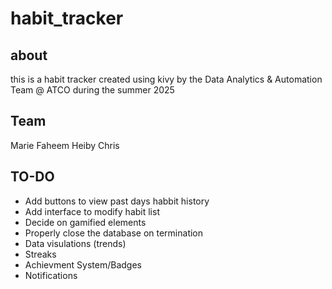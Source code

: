 # habit_tracker
## about
this is a habit tracker created using kivy by the Data Analytics & Automation Team @ ATCO during the summer 2025

## Team
Marie
Faheem
Heiby
Chris

## TO-DO
- Add buttons to view past days habbit history
- Add interface to modify habit list
- Decide on gamified elements
- Properly close the database on termination
- Data visulations (trends)
- Streaks
- Achievment System/Badges
- Notifications